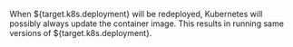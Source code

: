 When ${target.k8s.deployment} will be redeployed, Kubernetes will possibly always update the container image. This results in running same versions of ${target.k8s.deployment}.
